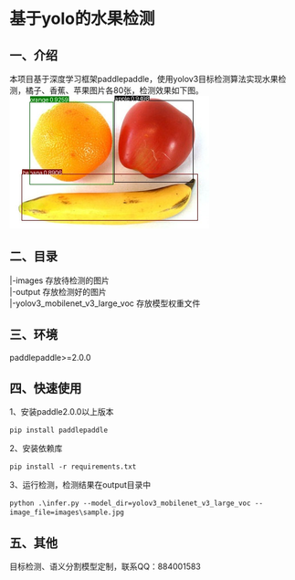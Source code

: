 # 基于yolo的水果检测

## 一、介绍
本项目基于深度学习框架paddlepaddle，使用yolov3目标检测算法实现水果检测，橘子、香蕉、苹果图片各80张，检测效果如下图。  
![detected_result](output/sample.jpg)

## 二、目录
|-images  存放待检测的图片  
|-output  存放检测好的图片  
|-yolov3_mobilenet_v3_large_voc  存放模型权重文件    

## 三、环境
paddlepaddle>=2.0.0  

## 四、快速使用
1、安装paddle2.0.0以上版本
```bazaar
pip install paddlepaddle
```
2、安装依赖库 
```bazaar
pip install -r requirements.txt
```
3、运行检测，检测结果在output目录中  
```bazaar
python .\infer.py --model_dir=yolov3_mobilenet_v3_large_voc --image_file=images\sample.jpg
```

## 五、其他
目标检测、语义分割模型定制，联系QQ：884001583
